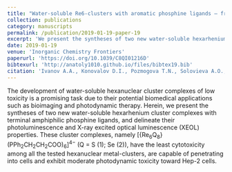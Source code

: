 ```yaml
---
title: "Water-soluble Re6-clusters with aromatic phosphine ligands – from synthesis to potential biomedical applications"
collection: publications
category: manuscripts
permalink: /publication/2019-01-19-paper-19
excerpt: 'We present the syntheses of two new water-soluble hexarhenium cluster complexes with terminal amphiphilic phosphine ligands, and delineate their photoluminescence and X-ray excited optical luminescence (XEOL) properties'
date: 2019-01-19
venue: 'Inorganic Chemistry Frontiers'
paperurl: 'https://doi.org/10.1039/C8QI01216D'
bibtexurl: 'http://anatoly1010.github.io/files/bibtex19.bib'
citation: 'Ivanov A.A., Konovalov D.I., Pozmogova T.N., Solovieva A.O., Melnikov A.R., Brylev K.A., Kuratieva N.V., Yanshole V.V., Kirakci K., Lang K., Cheltygmasheva S.N., Kitamura N., Shestopalova L.V., Mironov Y.V., Shestopalov M.A. &quot;Water-soluble Re6-clusters with aromatic phosphine ligands – from synthesis to potential biomedical applications&quot; <i>Inorg. Chem. Front.</i>. 2019. 6(4). P. 882-892.'
---
```

The development of water-soluble hexanuclear cluster complexes of low toxicity is a promising task due to their potential biomedical applications such as bioimaging and photodynamic therapy. Herein, we present the syntheses of two new water-soluble hexarhenium cluster complexes with terminal amphiphilic phosphine ligands, and delineate their photoluminescence and X-ray excited optical luminescence (XEOL) properties. These cluster complexes, namely [{Re<sub>6</sub>Q<sub>8</sub>}(PPh<sub>2</sub>CH<sub>2</sub>CH<sub>2</sub>COO)<sub>6</sub>]<sup>4−</sup> (Q = S (1); Se (2)), have the least cytotoxicity among all the tested hexanuclear metal-clusters, are capable of penetrating into cells and exhibit moderate photodynamic toxicity toward Hep-2 cells.